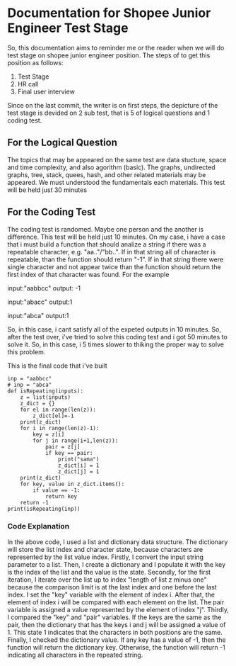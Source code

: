 # Documentation for Shopee Junior Engineer Test Stage

So, this documentation aims to reminder me or the reader when we will do test stage on shopee junior engineer position. The steps of to get this position as follows:
1. Test Stage
2. HR call
3. Final user interview

Since on the last commit, the writer is on first steps, the depicture of the test stage is devided on 2 sub test, that is 5 of logical questions and 1 coding test.

## For the Logical Question
The topics that may be appeared on the same test are data stucture, space and time complexity, and also agorithm (basic). The graphs, undirected graphs, tree, stack, quees, hash, and other related materials may be appeared. We must understood the fundamentals each materials. This test will be held just 30 minutes

## For the Coding Test
The coding test is randomed. Maybe one person and the another is difference. This test will be held just 10 minutes. On my case, i have a case that i must build a function that should analize a string if there was a repeatable character, e.g. "aa.."/"bb..". If in that string all of character is repeatable, than the function should return "-1". If in that string there were single character and not appear twice than the function should return the first index of that character was found.
For the example

input:"aabbcc"
output: -1

input:"abacc"
output:1

input:"abca"
output:1

So, in this case, i cant satisfy all of the expeted outputs in 10 minutes. So, after the test over, i've tried to solve this coding test and i got 50 minutes to solve it. So, in this case, i 5 times slower to thiking the proper way to solve this problem.

This is the final code that i've built
```
inp = "aabbcc"
# inp = "abca"
def isRepeating(inputs):
    z = list(inputs)
    z_dict = {}
    for el in range(len(z)):
        z_dict[el]=-1
    print(z_dict)
    for i in range(len(z)-1):
        key = z[i]
        for j in range(i+1,len(z)):
            pair = z[j]
            if key == pair:
                print("sama")
                z_dict[i] = 1
                z_dict[j] = 1  
    print(z_dict)       
    for key, value in z_dict.items():
        if value == -1:
            return key 
    return -1
print(isRepeating(inp))
```
### Code Explanation
In the above code, I used a list and dictionary data structure. The dictionary will store the list index and character state, because characters are represented by the list value index.
Firstly, I convert the input string parameter to a list. Then, I create a dictionary and I populate it with the key is the index of the list and the value is the state.
Secondly, for the first iteration, I iterate over the list up to index "length of list z minus one" because the comparison limit is at the last index and one before the last index. I set the "key" variable with the element of index i. After that, the element of index i will be compared with each element on the list. The pair variable is assigned a value represented by the element of index "j".
Thirdly, I compared the "key" and "pair" variables. If the keys are the same as the pair, then the dictionary that has the keys i and j will be assigned a value of 1. This state 1 indicates that the characters in both positions are the same.
Finally, I checked the dictionary value. If any key has a value of -1, then the function will return the dictionary key. Otherwise, the function will return -1 indicating all characters in the repeated string.
